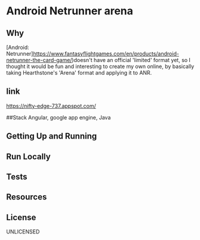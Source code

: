 # Android Netrunner arena

## Why
[Android: Netrunner]https://www.fantasyflightgames.com/en/products/android-netrunner-the-card-game/)doesn't have an official 'limited'
format yet, so I thought it would be fun and interesting to create my own online, by basically taking Hearthstone's 'Arena' 
format and applying it to ANR.

## link
https://nifty-edge-737.appspot.com/

##Stack
Angular, google app engine, Java

## Getting Up and Running

## Run Locally


## Tests


## Resources

## License
UNLICENSED

